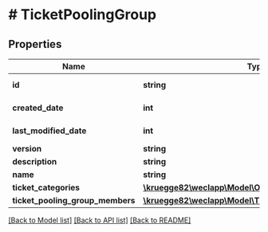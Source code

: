 # # TicketPoolingGroup

## Properties

Name | Type | Description | Notes
------------ | ------------- | ------------- | -------------
**id** | **string** |  | [optional] [readonly]
**created_date** | **int** |  | [optional] [readonly]
**last_modified_date** | **int** |  | [optional] [readonly]
**version** | **string** |  | [optional]
**description** | **string** |  | [optional]
**name** | **string** |  | [optional]
**ticket_categories** | [**\kruegge82\weclapp\Model\OnlyId[]**](OnlyId.md) |  | [optional]
**ticket_pooling_group_members** | [**\kruegge82\weclapp\Model\TicketPoolingGroupMember[]**](TicketPoolingGroupMember.md) |  | [optional]

[[Back to Model list]](../../README.md#models) [[Back to API list]](../../README.md#endpoints) [[Back to README]](../../README.md)
